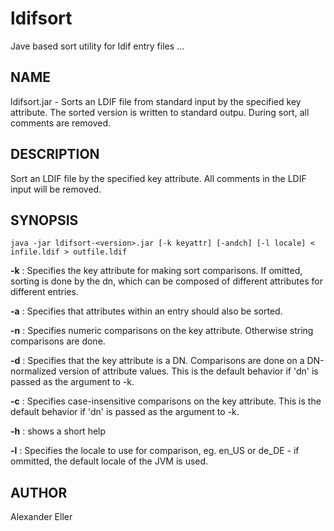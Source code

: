 # ldifsort

Jave based sort utility for ldif entry files ...

## NAME

ldifsort.jar - Sorts an LDIF file from standard input by the specified key
attribute. The sorted version is written to standard outpu. During sort,
all comments are removed.

## DESCRIPTION

Sort an LDIF file by the specified key attribute. All comments in the LDIF input will be removed.

## SYNOPSIS

`java -jar ldifsort-<version>.jar [-k keyattr] [-andch] [-l locale] < infile.ldif > outfile.ldif`

**-k** : Specifies the key attribute for making sort comparisons. If omitted, sorting is done by the dn, which can be composed of different attributes for different entries.

**-a** : Specifies that attributes within an entry should also be sorted.

**-n** : Specifies numeric comparisons on the key attribute. Otherwise string comparisons are done.

**-d** : Specifies that the key attribute is a DN. Comparisons are done on a DN-normalized version of attribute values. This is the default behavior if 'dn' is passed as the argument to -k.

**-c** : Specifies case-insensitive comparisons on the key attribute. This is the default behavior if 'dn' is passed as the argument to -k.

**-h** : shows a short help

**-l** : Specifies the locale to use for comparison, eg. en_US or de_DE - if ommitted, the default locale of the JVM is used.

## AUTHOR

Alexander Eller
